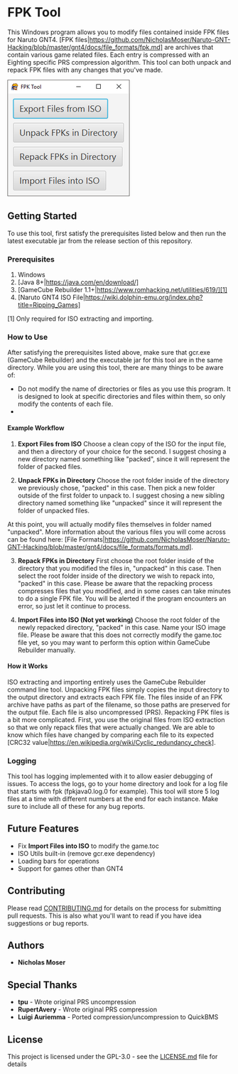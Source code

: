# FPK Tool

This Windows program allows you to modify files contained inside FPK files for Naruto GNT4. [FPK files|https://github.com/NicholasMoser/Naruto-GNT-Hacking/blob/master/gnt4/docs/file_formats/fpk.md] are archives that contain various game related files. Each entry is compressed with an Eighting specific PRS compression algorithm. This tool can both unpack and repack FPK files with any changes that you've made.

![FPK Tool](/example/fpktool.png?raw=true "FPK Tool")

## Getting Started

To use this tool, first satisfy the prerequisites listed below and then run the latest executable jar from the release section of this repository. 

### Prerequisites

1. Windows
2. [Java 8+|https://java.com/en/download/]
3. [GameCube Rebuilder 1.1+|https://www.romhacking.net/utilities/619/][1]
4. [Naruto GNT4 ISO File|https://wiki.dolphin-emu.org/index.php?title=Ripping_Games]

[1] Only required for ISO extracting and importing.

### How to Use

After satisfying the prerequisites listed above, make sure that gcr.exe (GameCube Rebuilder) and the executable jar for this tool are in the same directory. While you are using this tool, there are many things to be aware of:
* Do not modify the name of directories or files as you use this program. It is designed to look at specific directories and files within them, so only modify the contents of each file.
* 

#### Example Workflow

1. **Export Files from ISO**
Choose a clean copy of the ISO for the input file, and then a directory of your choice for the second. I suggest chosing a new directory named something like "packed", since it will represent the folder of packed files.

2. **Unpack FPKs in Directory**
Choose the root folder inside of the directory we previously chose, "packed" in this case. Then pick a new folder outside of the first folder to unpack to. I suggest chosing a new sibling directory named something like "unpacked" since it will represent the folder of unpacked files.

At this point, you will actually modify files themselves in folder named "unpacked". More information about the various files you will come across can be found here: [File Formats|https://github.com/NicholasMoser/Naruto-GNT-Hacking/blob/master/gnt4/docs/file_formats/formats.md].

3. **Repack FPKs in Directory**
First choose the root folder inside of the directory that you modified the files in, "unpacked" in this case. Then select the root folder inside of the directory we wish to repack into, "packed" in this case. Please be aware that the repacking process compresses files that you modified, and in some cases can take minutes to do a single FPK file. You will be alerted if the program encounters an error, so just let it continue to process.

4. **Import Files into ISO (Not yet working)**
Choose the root folder of the newly repacked directory, "packed" in this case. Name your ISO image file. Please be aware that this does not correctly modify the game.toc file yet, so you may want to perform this option within GameCube Rebuilder manually.

#### How it Works

ISO extracting and importing entirely uses the GameCube Rebuilder command line tool. Unpacking FPK files simply copies the input directory to the output directory and extracts each FPK file. The files inside of an FPK archive have paths as part of the filename, so those paths are preserved for the output file. Each file is also uncompressed (PRS). Repacking FPK files is a bit more complicated. First, you use the original files from ISO extraction so that we only repack files that were actually changed. We are able to know which files have changed by comparing each file to its expected [CRC32 value|https://en.wikipedia.org/wiki/Cyclic_redundancy_check].

### Logging

This tool has logging implemented with it to allow easier debugging of issues. To access the logs, go to your home directory and look for a log file that starts with fpk (fpkjava0.log.0 for example). This tool will store 5 log files at a time with different numbers at the end for each instance. Make sure to include all of these for any bug reports.

## Future Features

* Fix **Import Files into ISO** to modify the game.toc
* ISO Utils built-in (remove gcr.exe dependency)
* Loading bars for operations
* Support for games other than GNT4

## Contributing

Please read [CONTRIBUTING.md](https://raw.githubusercontent.com/NicholasMoser/FPKTool/master/CONTRIBUTING.md) for details on the process for submitting pull requests. This is also what you'll want to read if you have idea suggestions or bug reports.

## Authors

* **Nicholas Moser**

## Special Thanks

* **tpu** - Wrote original PRS uncompression
* **RupertAvery** - Wrote original PRS compression
* **Luigi Auriemma** - Ported compression/uncompression to QuickBMS

## License

This project is licensed under the GPL-3.0 - see the [LICENSE.md](LICENSE.md) file for details
